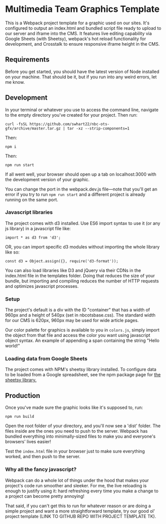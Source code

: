 # Multimedia Team Graphics Template
This is a Webpack project template for a graphic used on our sites. It's configured to output an index.html and bundled script file ready to upload to our server and iframe into the CMS. It features live editing capability via Google Sheets (with Sheetsy), webpack's hot reload functionality for development, and Crosstalk to ensure responsive iframe height in the CMS.

## Requirements
Before you get started, you should have the latest version of Node installed on your machine. That should be it, but if you run into any weird errors, let me know. 

## Development
In your terminal or whatever you use to access the command line, navigate to the empty directory you've created for your project. Then run: 
```
curl -fsSL https://github.com/swhart22/nbc-ots-gfx/archive/master.tar.gz | tar -xz --strip-components=1
```
Then:
```
npm i
```
Then:
```
npm run start
```
If all went well, your browser should open up a tab on localhost:3000 with the development version of your graphic.

You can change the port in the webpack.dev.js file—note that you'll get an error if you try to run `npm run start` and a different project is already running on the same port.

### Javascript libraries
The project comes with d3 installed. Use ES6 import syntax to use it (or any js library) in a javascript file like:
```
import * as d3 from 'd3';
```
OR, you can import specific d3 modules without importing the whole library like so: 
```
const d3 = Object.assign({}, require('d3-format'));
```

You can also load libraries like D3 and jQuery via their CDNs in the index.html file in the templates folder. Doing that reduces the size of your bundle, but importing and compiling reduces the number of HTTP requests and optimizes javascript processes.

### Setup
The project's default is a div with the ID "container" that has a width of 960px and a height of 540px (set in nbcotsbase.css). The standard width for our CMS is 620px, 960px may be used for wide article pages. 

Our color palette for graphics is available to you in `colors.js`, simply import the object from that file and access the color you want using javascript object syntax. An example of appending a span containing the string "Hello world!" 

### Loading data from Google Sheets
The project comes with NPM's sheetsy library installed. To configure data to be loaded from a Google spreadsheet, see the npm package page for <a href="https://www.npmjs.com/package/sheetsy">the sheetsy library.</a>

## Production

Once you've made sure the graphic looks like it's supposed to, run:
```
npm run build
```
Open the root folder of your directory, and you'll now see a 'dist' folder. The files inside are the ones you need to push to the server. Webpack has bundled everything into minimally-sized files to make you and everyone's browsers' lives easier!

Test the `index.html` file in your browser just to make sure everything worked, and then push to the server. 

### Why all the fancy javascript? 
Webpack can do a whole lot of things under the hood that makes your project's code run smoother and sleeker. For me, the live reloading is enough to justify using it: hard refreshing every time you make a change to a project can become pretty annoying!

That said, if you can't get this to run for whatever reason or are doing a simple project and want a more straightforward template, try our good ol' project template (LINK TO GITHUB REPO WITH PROJECT TEMPLATE TK).